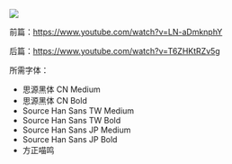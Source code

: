 ![](key_visual.jpg)



前篇：https://www.youtube.com/watch?v=LN-aDmknphY

后篇：https://www.youtube.com/watch?v=T6ZHKtRZv5g

所需字体：

- 思源黑体 CN Medium
- 思源黑体 CN Bold
- Source Han Sans TW Medium
- Source Han Sans TW Bold
- Source Han Sans JP Medium
- Source Han Sans JP Bold
- 方正喵鸣

